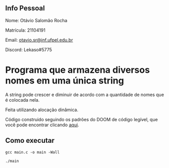 ## Info Pessoal
Nome: Otávio Salomão Rocha

Matrícula: 21104191

Email: otavio.sr@inf.ufpel.edu.br

Discord: Lekaso#5775

# Programa que armazena diversos nomes em uma única string

A string pode crescer e diminuir de acordo com a quantidade de nomes que é colocada nela.

Feita utilizando alocação dinâmica.

Código construido seguindo os padrões do DOOM de código legível, que você pode encontrar clicando <a href=https://fabiensanglard.net/fd_proxy/doom3/CodeStyleConventions.pdf>aqui</a>.

## Como executar
<pre><code>gcc main.c -o main -Wall</code></pre>

<pre><code>./main</code></pre>
